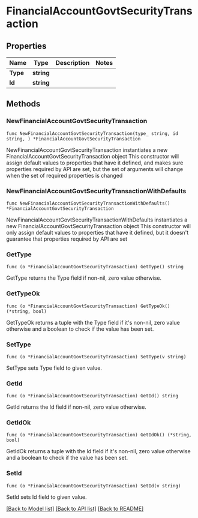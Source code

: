 # FinancialAccountGovtSecurityTransaction

## Properties

Name | Type | Description | Notes
------------ | ------------- | ------------- | -------------
**Type** | **string** |  | 
**Id** | **string** |  | 

## Methods

### NewFinancialAccountGovtSecurityTransaction

`func NewFinancialAccountGovtSecurityTransaction(type_ string, id string, ) *FinancialAccountGovtSecurityTransaction`

NewFinancialAccountGovtSecurityTransaction instantiates a new FinancialAccountGovtSecurityTransaction object
This constructor will assign default values to properties that have it defined,
and makes sure properties required by API are set, but the set of arguments
will change when the set of required properties is changed

### NewFinancialAccountGovtSecurityTransactionWithDefaults

`func NewFinancialAccountGovtSecurityTransactionWithDefaults() *FinancialAccountGovtSecurityTransaction`

NewFinancialAccountGovtSecurityTransactionWithDefaults instantiates a new FinancialAccountGovtSecurityTransaction object
This constructor will only assign default values to properties that have it defined,
but it doesn't guarantee that properties required by API are set

### GetType

`func (o *FinancialAccountGovtSecurityTransaction) GetType() string`

GetType returns the Type field if non-nil, zero value otherwise.

### GetTypeOk

`func (o *FinancialAccountGovtSecurityTransaction) GetTypeOk() (*string, bool)`

GetTypeOk returns a tuple with the Type field if it's non-nil, zero value otherwise
and a boolean to check if the value has been set.

### SetType

`func (o *FinancialAccountGovtSecurityTransaction) SetType(v string)`

SetType sets Type field to given value.


### GetId

`func (o *FinancialAccountGovtSecurityTransaction) GetId() string`

GetId returns the Id field if non-nil, zero value otherwise.

### GetIdOk

`func (o *FinancialAccountGovtSecurityTransaction) GetIdOk() (*string, bool)`

GetIdOk returns a tuple with the Id field if it's non-nil, zero value otherwise
and a boolean to check if the value has been set.

### SetId

`func (o *FinancialAccountGovtSecurityTransaction) SetId(v string)`

SetId sets Id field to given value.



[[Back to Model list]](../README.md#documentation-for-models) [[Back to API list]](../README.md#documentation-for-api-endpoints) [[Back to README]](../README.md)


